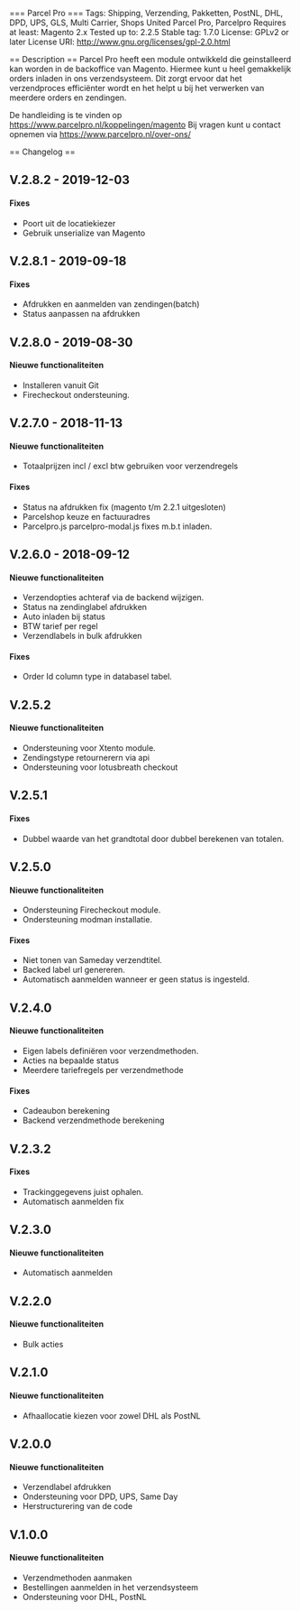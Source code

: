 === Parcel Pro ===
Tags: Shipping, Verzending, Pakketten, PostNL, DHL, DPD, UPS, GLS, Multi Carrier, Shops United Parcel Pro, Parcelpro
Requires at least: Magento 2.x
Tested up to: 2.2.5
Stable tag: 1.7.0
License: GPLv2 or later
License URI: http://www.gnu.org/licenses/gpl-2.0.html

== Description ==
Parcel Pro heeft een module ontwikkeld die geinstalleerd kan worden in de backoffice van Magento. Hiermee kunt u heel gemakkelijk orders inladen in ons verzendsysteem. Dit zorgt ervoor dat het verzendproces efficiënter wordt en het helpt u bij het verwerken van meerdere orders en zendingen.

De handleiding is te vinden op https://www.parcelpro.nl/koppelingen/magento
Bij vragen kunt u contact opnemen via https://www.parcelpro.nl/over-ons/

== Changelog ==

## V.2.8.2 - 2019-12-03

#### Fixes

- Poort uit de locatiekiezer
- Gebruik unserialize van Magento

## V.2.8.1 - 2019-09-18

#### Fixes

- Afdrukken en aanmelden van zendingen(batch)
- Status aanpassen na afdrukken


## V.2.8.0 - 2019-08-30

#### Nieuwe functionaliteiten

- Installeren vanuit Git
- Firecheckout ondersteuning.

## V.2.7.0 - 2018-11-13

#### Nieuwe functionaliteiten

- Totaalprijzen incl / excl btw gebruiken voor verzendregels

#### Fixes

- Status na afdrukken fix (magento t/m 2.2.1 uitgesloten)
- Parcelshop keuze en factuuradres
- Parcelpro.js parcelpro-modal.js fixes m.b.t inladen.

## V.2.6.0 - 2018-09-12

#### Nieuwe functionaliteiten

- Verzendopties achteraf via de backend wijzigen.
- Status na zendinglabel afdrukken
- Auto inladen bij status
- BTW tarief per regel
- Verzendlabels in bulk afdrukken

#### Fixes

- Order Id column type in databasel tabel.

## V.2.5.2

#### Nieuwe functionaliteiten

- Ondersteuning voor Xtento module.
- Zendingstype retournerern via api
- Ondersteuning voor lotusbreath checkout

## V.2.5.1

#### Fixes

- Dubbel waarde van het grandtotal door dubbel berekenen van totalen.

## V.2.5.0

#### Nieuwe functionaliteiten

- Ondersteuning Firecheckout module.
- Ondersteuning modman installatie.

#### Fixes

- Niet tonen van Sameday verzendtitel.
- Backed label url genereren.
- Automatisch aanmelden wanneer er geen status is ingesteld.

## V.2.4.0

#### Nieuwe functionaliteiten

- Eigen labels definiëren voor verzendmethoden.
- Acties na bepaalde status
- Meerdere tariefregels per verzendmethode

#### Fixes

- Cadeaubon berekening
- Backend verzendmethode berekening

## V.2.3.2

#### Fixes

- Trackinggegevens juist ophalen.
- Automatisch aanmelden fix

## V.2.3.0

#### Nieuwe functionaliteiten

- Automatisch aanmelden

## V.2.2.0

#### Nieuwe functionaliteiten

- Bulk acties

## V.2.1.0

#### Nieuwe functionaliteiten

- Afhaallocatie kiezen voor zowel DHL als PostNL

## V.2.0.0

#### Nieuwe functionaliteiten

- Verzendlabel afdrukken
- Ondersteuning voor DPD, UPS, Same Day
- Herstructurering van de code

## V.1.0.0

#### Nieuwe functionaliteiten

- Verzendmethoden aanmaken
- Bestellingen aanmelden in het verzendsysteem
- Ondersteuning voor DHL, PostNL
